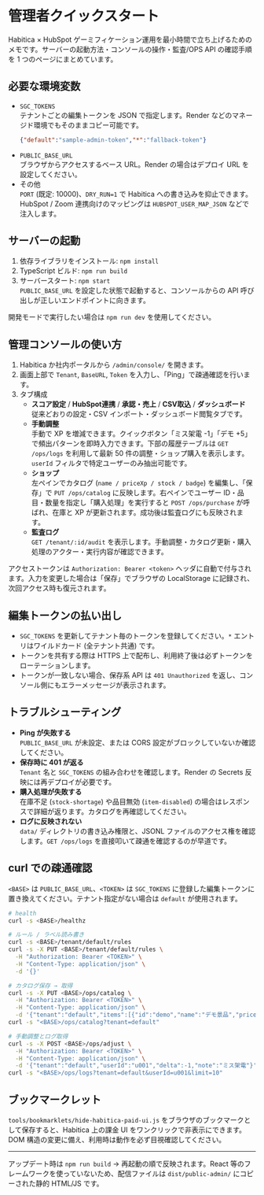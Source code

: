 # 管理者クイックスタート

Habitica × HubSpot ゲーミフィケーション運用を最小時間で立ち上げるためのメモです。サーバーの起動方法・コンソールの操作・監査/OPS API の確認手順を 1 つのページにまとめています。

## 必要な環境変数

- `SGC_TOKENS`  
  テナントごとの編集トークンを JSON で指定します。Render などのマネージド環境でもそのままコピー可能です。
  ```json
  {"default":"sample-admin-token","*":"fallback-token"}
  ```
- `PUBLIC_BASE_URL`  
  ブラウザからアクセスするベース URL。Render の場合はデプロイ URL を設定してください。
- その他  
  `PORT` (既定: 10000)、`DRY_RUN=1` で Habitica への書き込みを抑止できます。HubSpot / Zoom 連携向けのマッピングは `HUBSPOT_USER_MAP_JSON` などで注入します。

## サーバーの起動

1. 依存ライブラリをインストール: `npm install`
2. TypeScript ビルド: `npm run build`
3. サーバースタート: `npm start`  
   `PUBLIC_BASE_URL` を設定した状態で起動すると、コンソールからの API 呼び出しが正しいエンドポイントに向きます。

開発モードで実行したい場合は `npm run dev` を使用してください。

## 管理コンソールの使い方

1. Habitica か社内ポータルから `/admin/console/` を開きます。
2. 画面上部で `Tenant`, `BaseURL`, `Token` を入力し、「Ping」で疎通確認を行います。
3. タブ構成
   - **スコア設定** / **HubSpot連携** / **承認・売上** / **CSV取込** / **ダッシュボード**  
     従来どおりの設定・CSV インポート・ダッシュボード閲覧タブです。
   - **手動調整**  
     手動で XP を増減できます。クイックボタン「ミス架電 -1」「デモ +5」で頻出パターンを即時入力できます。下部の履歴テーブルは `GET /ops/logs` を利用して最新 50 件の調整・ショップ購入を表示します。`userId` フィルタで特定ユーザーのみ抽出可能です。
   - **ショップ**  
     左ペインでカタログ (`name / priceXp / stock / badge`) を編集し、「保存」で `PUT /ops/catalog` に反映します。右ペインでユーザー ID・品目・数量を指定し「購入処理」を実行すると `POST /ops/purchase` が呼ばれ、在庫と XP が更新されます。成功後は監査ログにも反映されます。
   - **監査ログ**  
     `GET /tenant/:id/audit` を表示します。手動調整・カタログ更新・購入処理のアクター・実行内容が確認できます。

アクセストークンは `Authorization: Bearer <token>` ヘッダに自動で付与されます。入力を変更した場合は「保存」でブラウザの LocalStorage に記録され、次回アクセス時も復元されます。

## 編集トークンの払い出し

- `SGC_TOKENS` を更新してテナント毎のトークンを登録してください。`*` エントリはワイルドカード (全テナント共通) です。
- トークンを共有する際は HTTPS 上で配布し、利用終了後は必ずトークンをローテーションします。
- トークンが一致しない場合、保存系 API は `401 Unauthorized` を返し、コンソール側にもエラーメッセージが表示されます。

## トラブルシューティング

- **Ping が失敗する**  
  `PUBLIC_BASE_URL` が未設定、または CORS 設定がブロックしていないか確認してください。
- **保存時に 401 が返る**  
  `Tenant` 名と `SGC_TOKENS` の組み合わせを確認します。Render の Secrets 反映には再デプロイが必要です。
- **購入処理が失敗する**  
  在庫不足 (`stock-shortage`) や品目無効 (`item-disabled`) の場合はレスポンスで詳細が返ります。カタログを再確認してください。
- **ログに反映されない**  
  `data/` ディレクトリの書き込み権限と、JSONL ファイルのアクセス権を確認します。`GET /ops/logs` を直接叩いて疎通を確認するのが早道です。

## curl での疎通確認

`<BASE>` は `PUBLIC_BASE_URL`、`<TOKEN>` は `SGC_TOKENS` に登録した編集トークンに置き換えてください。テナント指定がない場合は `default` が使用されます。

```bash
# health
curl -s <BASE>/healthz

# ルール / ラベル読み書き
curl -s <BASE>/tenant/default/rules
curl -s -X PUT <BASE>/tenant/default/rules \
  -H "Authorization: Bearer <TOKEN>" \
  -H "Content-Type: application/json" \
  -d '{}'

# カタログ保存 → 取得
curl -s -X PUT <BASE>/ops/catalog \
  -H "Authorization: Bearer <TOKEN>" \
  -H "Content-Type: application/json" \
  -d '{"tenant":"default","items":[{"id":"demo","name":"デモ景品","priceXp":5}]}'
curl -s "<BASE>/ops/catalog?tenant=default"

# 手動調整とログ取得
curl -s -X POST <BASE>/ops/adjust \
  -H "Authorization: Bearer <TOKEN>" \
  -H "Content-Type: application/json" \
  -d '{"tenant":"default","userId":"u001","delta":-1,"note":"ミス架電"}'
curl -s "<BASE>/ops/logs?tenant=default&userId=u001&limit=10"
```

## ブックマークレット

`tools/bookmarklets/hide-habitica-paid-ui.js` をブラウザのブックマークとして保存すると、Habitica 上の課金 UI をワンクリックで非表示にできます。DOM 構造の変更に備え、利用時は動作を必ず目視確認してください。

---

アップデート時は `npm run build` → 再起動の順で反映されます。React 等のフレームワークを使っていないため、配信ファイルは `dist/public-admin/` にコピーされた静的 HTML/JS です。
